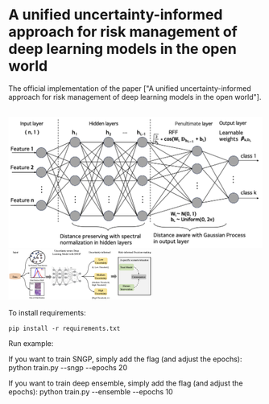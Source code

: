 # A unified uncertainty-informed approach for risk management of deep learning models in the open world

The official implementation of the paper ["A unified uncertainty-informed approach for risk management of deep learning models in the open world"].

&nbsp;
![The RFF-networks](RFF-networks.png)
![The risk analysis flowchart](Risk-analysis-flowchart.png)


To install requirements:
```setup
pip install -r requirements.txt
```

Run example:

If you want to train SNGP, simply add the flag (and adjust the epochs):
python train.py --sngp --epochs 20

If you want to train deep ensemble, simply add the flag (and adjust the  epochs):
python train.py --ensemble --epochs 10
